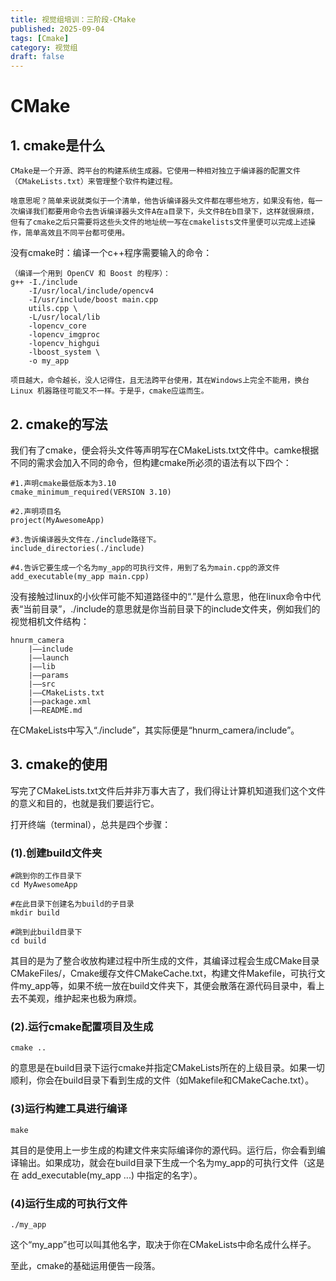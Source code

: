 ```yaml
---
title: 视觉组培训：三阶段-CMake
published: 2025-09-04
tags: [Cmake]
category: 视觉组
draft: false
---
```


# CMake
## 1. cmake是什么
    CMake是一个开源、跨平台的构建系统生成器。它使用一种相对独立于编译器的配置文件（CMakeLists.txt）来管理整个软件构建过程。
    
    啥意思呢？简单来说就类似于一个清单，他告诉编译器头文件都在哪些地方，如果没有他，每一次编译我们都要用命令去告诉编译器头文件A在a目录下，头文件B在b目录下，这样就很麻烦，但有了cmake之后只需要将这些头文件的地址统一写在cmakelists文件里便可以完成上述操作，简单高效且不同平台都可使用。

没有cmake时：编译一个c++程序需要输入的命令：
```
（编译一个用到 OpenCV 和 Boost 的程序）：
g++ -I./include 
    -I/usr/local/include/opencv4 
    -I/usr/include/boost main.cpp 
    utils.cpp \
    -L/usr/local/lib 
    -lopencv_core 
    -lopencv_imgproc 
    -lopencv_highgui 
    -lboost_system \
    -o my_app
```
    项目越大，命令越长，没人记得住，且无法跨平台使用，其在Windows上完全不能用，换台 Linux 机器路径可能又不一样。于是乎，cmake应运而生。
## 2. cmake的写法
我们有了cmake，便会将头文件等声明写在CMakeLists.txt文件中。camke根据不同的需求会加入不同的命令，但构建cmake所必须的语法有以下四个：
```
#1.声明cmake最低版本为3.10
cmake_minimum_required(VERSION 3.10)

#2.声明项目名
project(MyAwesomeApp)

#3.告诉编译器头文件在./include路径下。
include_directories(./include)

#4.告诉它要生成一个名为my_app的可执行文件，用到了名为main.cpp的源文件
add_executable(my_app main.cpp)
```

没有接触过linux的小伙伴可能不知道路径中的“.”是什么意思，他在linux命令中代表“当前目录”，./include的意思就是你当前目录下的include文件夹，例如我们的视觉相机文件结构：
    
    hnurm_camera
        |——include
        |——launch
        |——lib
        |——params
        |——src
        |——CMakeLists.txt
        |——package.xml
        |——README.md

在CMakeLists中写入“./include”，其实际便是“hnurm_camera/include”。

## 3. cmake的使用
写完了CMakeLists.txt文件后并非万事大吉了，我们得让计算机知道我们这个文件的意义和目的，也就是我们要运行它。

打开终端（terminal），总共是四个步骤：

### (1).创建build文件夹

```
#跳到你的工作目录下
cd MyAwesomeApp

#在此目录下创建名为build的子目录
mkdir build

#跳到此build目录下
cd build
```

其目的是为了整合收放构建过程中所生成的文件，其编译过程会生成CMake目录CMakeFiles/，Cmake缓存文件CMakeCache.txt，构建文件Makefile，可执行文件my_app等，如果不统一放在build文件夹下，其便会散落在源代码目录中，看上去不美观，维护起来也极为麻烦。

### (2).运行cmake配置项目及生成

```
cmake ..
```
的意思是在build目录下运行cmake并指定CMakeLists所在的上级目录。如果一切顺利，你会在build目录下看到生成的文件（如Makefile和CMakeCache.txt）。

### (3)运行构建工具进行编译

```
make
```

其目的是使用上一步生成的构建文件来实际编译你的源代码。运行后，你会看到编译输出。如果成功，就会在build目录下生成一个名为my_app的可执行文件（这是在 add_executable(my_app ...) 中指定的名字）。

### (4)运行生成的可执行文件
```
./my_app
```
这个“my_app”也可以叫其他名字，取决于你在CMakeLists中命名成什么样子。

至此，cmake的基础运用便告一段落。




